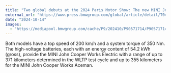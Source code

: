 ```yaml
---
title: "Two global debuts at the 2024 Paris Motor Show: The new MINI John Cooper Works Electric and the new MINI John Cooper Works Aceman."
external_url: "https://www.press.bmwgroup.com/global/article/detail/T0445509EN/two-global-debuts-at-the-2024-paris-motor-show:-the-new-mini-john-cooper-works-electric-and-the-new-mini-john-cooper-works-aceman"
date: "2024-10-14"
images:
  - "https://mediapool.bmwgroup.com/cache/P9/202410/P90571714/P90571714-the-mini-john-cooper-works-electric-and-the-mini-john-cooper-works-aceman-10-2024-600px.jpg"
---
```


Both models have a top speed of 200 km/h and a system torque of 350 Nm. The high-voltage batteries, each with an energy content of 54.2 kWh (gross), provide the MINI John Cooper Works Electric with a range of up to 371 kilometers determined in the WLTP test cycle and up to 355 kilometers for the MINI John Cooper Works Aceman.